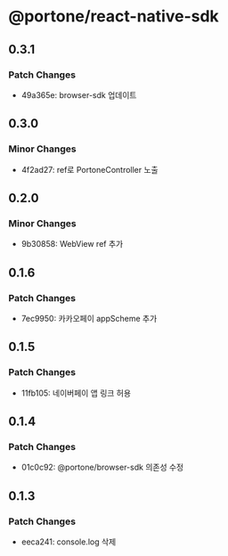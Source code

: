 # @portone/react-native-sdk

## 0.3.1

### Patch Changes

- 49a365e: browser-sdk 업데이트

## 0.3.0

### Minor Changes

- 4f2ad27: ref로 PortoneController 노출

## 0.2.0

### Minor Changes

- 9b30858: WebView ref 추가

## 0.1.6

### Patch Changes

- 7ec9950: 카카오페이 appScheme 추가

## 0.1.5

### Patch Changes

- 11fb105: 네이버페이 앱 링크 허용

## 0.1.4

### Patch Changes

- 01c0c92: @portone/browser-sdk 의존성 수정

## 0.1.3

### Patch Changes

- eeca241: console.log 삭제
